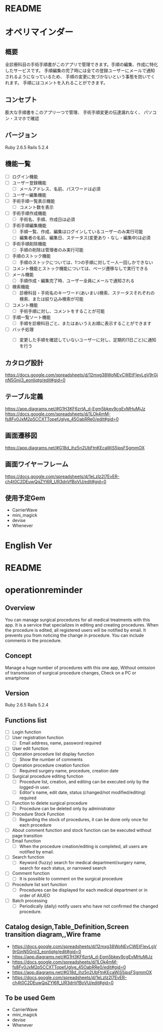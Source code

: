 # README

# オペリマインダー

## 概要
全診療科目の手術手順書がこのアプリで管理できます。手順の編集、作成に特化したサービスです。
手順編集の完了時には全ての登録ユーザーにメールで通知されるようになっているため、
手順の変更に気づかないという事態を防いでくれます。
手順にはコメントを入れることができます。

## コンセプト
膨大な手順書をこのアプリ一つで管理、
手術手順変更の伝達漏れなく、
パソコン・スマホで確認

## バージョン
Ruby 2.6.5
Rails 5.2.4

## 機能一覧
- [ ] ログイン機能
- [ ] ユーザー登録機能
  - [ ] メールアドレス、名前、パスワードは必須
- [ ] ユーザー編集機能
- [ ] 手術手順一覧表示機能
  - [ ] コメント数を表示
- [ ] 手術手順作成機能
  - [ ] 手術名、手順、作成日は必須
- [ ] 手術手順編集機能
  - [ ] 手順一覧、作成、編集はログインしているユーザーのみ実行可能
  - [ ] 編集者の名前、編集日、ステータス(変更あり・なし・編集中)は必須
- [ ] 手術手順削除機能
  - [ ] 手順の削除は管理者のみ実行可能
- [ ] 手順のストック機能
  - [ ] 手順のストックについては、1つの手順に対して一人一回しかできない
- [ ] コメント機能とストック機能については、ページ遷移なしで実行できる
- [ ] メール機能
  - [ ] 手順作成・編集完了時、ユーザー全員にメールで通知される
- [ ] 検索機能
  - [ ] 診療科目・手術名のキーワード(あいまい)検索、ステータスそれぞれの検索、または絞り込み検索が可能
- [ ] コメント機能
  - [ ] 手術手順に対し、コメントをすることが可能
- [ ] 手順一覧ソート機能
  - [ ] 手順を診療科目ごと、またはあいうえお順に表示することができます
- [ ] バッチ処理
  - [ ] 変更した手順を確認していないユーザーに対し、定期的(1日ごと)に通知を行う  


## カタログ設計
https://docs.google.com/spreadsheets/d/12mxg38WoNEvCWEtFIeyLgV9rGjnN5Gnji3_eonliqtg/edit#gid=0

## テーブル定義
https://app.diagrams.net/#G1H3KF6zrtA_d-Egm5bkev9cgEvMHuMjJz
https://docs.google.com/spreadsheets/d/1LOk4mM-fs8Fv0JxM2p5CCXTTopefJgIye_45OabRRe0/edit#gid=0

## 画面遷移図
https://app.diagrams.net/#G18d_ihz5n2UbFtnKEcaWiS5jpsFSgmmOX

## 画面ワイヤーフレーム
https://docs.google.com/spreadsheets/d/1eLzlz2l7EvER-ch4t0C2DEuwQqZYl6R_UR3dnVfBoVU/edit#gid=0

## 使用予定Gem
* CarrierWave
* mini_magick
* devise
* Whenever

# English Ver

# README

# operationreminder

## Overview
You can manage surgical procedures for all medical treatments with this app. It is a service that specializes in editing and creating procedures.
When the procedure is edited, all registered users will be notified by email.
It prevents you from noticing the change in procedure.
You can include comments in the procedure.

## Concept
Manage a huge number of procedures with this one app,
Without omission of transmission of surgical procedure changes,
Check on a PC or smartphone

## Version
Ruby 2.6.5
Rails 5.2.4

## Functions list
- [ ] Login function
- [ ] User registration function
  - [ ] Email address, name, password required
- [ ] User edit function
- [ ] Operation procedure list display function
  - [ ] Show the number of comments
- [ ] Operation procedure creation function
  - [ ] Required surgery name, procedure, creation date
- [ ] Surgical procedure editing function
  - [ ] Procedure list, creation, and editing can be executed only by the logged-in user.
  - [ ] Editor's name, edit date, status (changed/not modified/editing) required
- [ ] Function to delete surgical procedure
  - [ ] Procedure can be deleted only by administrator
- [ ] Procedure Stock Function
  - [ ] Regarding the stock of procedures, it can be done only once for each procedure
- [ ] About comment function and stock function can be executed without page transition
- [ ] Email function
  - [ ] When the procedure creation/editing is completed, all users are notified by email.
- [ ] Search function
  - [ ] Keyword (fuzzy) search for medical department/surgery name, search for each status, or narrowed search
- [ ] Comment function
  - [ ] It is possible to comment on the surgical procedure
- [ ] Procedure list sort function
  - [ ] Procedures can be displayed for each medical department or in order of AIUEO
- [ ] Batch processing
  - [ ] Periodically (daily) notify users who have not confirmed the changed procedure.

## Catalog design,Table_Definition,Screen transition diagram,,Wire frame
* https://docs.google.com/spreadsheets/d/12mxg38WoNEvCWEtFIeyLgV9rGjnN5Gnji3_eonliqtg/edit#gid=0
* https://app.diagrams.net/#G1H3KF6zrtA_d-Egm5bkev9cgEvMHuMjJz
* https://docs.google.com/spreadsheets/d/1LOk4mM-fs8Fv0JxM2p5CCXTTopefJgIye_45OabRRe0/edit#gid=0
* https://app.diagrams.net/#G18d_ihz5n2UbFtnKEcaWiS5jpsFSgmmOX
* https://docs.google.com/spreadsheets/d/1eLzlz2l7EvER-ch4t0C2DEuwQqZYl6R_UR3dnVfBoVU/edit#gid=0

## To be used Gem
* CarrierWave
* mini_magick
* devise
* Whenever